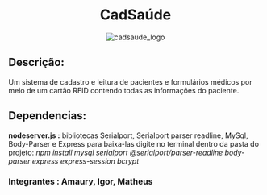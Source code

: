 <h1 style="text-align: center;">CadSaúde</h1>
<div style="text-align: center;">
  <img src="https://github.com/MisterIgorGarcia/cadsaude-acelera/assets/131496741/0985160d-8f85-4dd7-93cb-4a4e24f63fd4" alt="cadsaude_logo">
</div>

## Descrição:
Um sistema de cadastro e leitura de pacientes e formulários médicos por meio de um cartão RFID contendo todas as informações do paciente.

## Dependencias:
**nodeserver.js :** 
bibliotecas Serialport, Serialport parser readline, MySql, Body-Parser e Express
para baixa-las digite no terminal dentro da pasta do projeto: 
*npm install mysql serialport @serialport/parser-readline body-parser express express-session bcrypt*

### Integrantes : Amaury, Igor, Matheus
